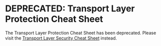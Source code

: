 # DEPRECATED: Transport Layer Protection Cheat Sheet 
The Transport Layer Protection Cheat Sheet has been deprecated. 
Please visit the [Transport Layer Security Cheat Sheet](Transport_Layer_Security_Cheat_Sheet.html.md) instead.
